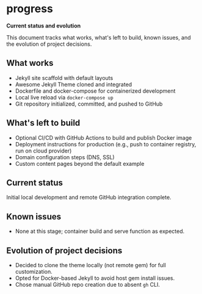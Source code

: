 # progress

**Current status and evolution**

This document tracks what works, what's left to build, known issues, and the evolution of project decisions.

## What works
- Jekyll site scaffold with default layouts
- Awesome Jekyll Theme cloned and integrated
- Dockerfile and docker-compose for containerized development
- Local live reload via `docker-compose up`
- Git repository initialized, committed, and pushed to GitHub

## What's left to build
- Optional CI/CD with GitHub Actions to build and publish Docker image
- Deployment instructions for production (e.g., push to container registry, run on cloud provider)
- Domain configuration steps (DNS, SSL)
- Custom content pages beyond the default example

## Current status
Initial local development and remote GitHub integration complete.  

## Known issues
- None at this stage; container build and serve function as expected.

## Evolution of project decisions
- Decided to clone the theme locally (not remote gem) for full customization.
- Opted for Docker-based Jekyll to avoid host gem install issues.
- Chose manual GitHub repo creation due to absent `gh` CLI.
